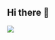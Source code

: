 ## Hi there 👋

<img align="center" style="padding-bottom:12px;" src="https://lanyard.cnrad.dev/api/561923789152190466"></img>
